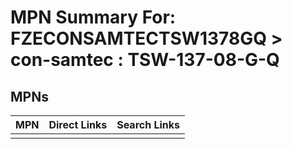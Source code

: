 



# MPN Summary For: FZECONSAMTECTSW1378GQ > con-samtec : TSW-137-08-G-Q

## MPNs
  

|MPN|Direct Links|Search Links|
| :--- | :--- | :--- |
||||
